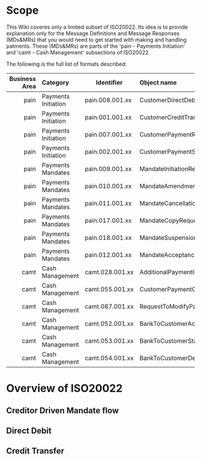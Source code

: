 # Scope
  This Wiki coveres only a limited subset of ISO20022. Its idea is to provide explanation only for the Message Definitions and Message Responses (MDs&MRs) that you would need to get started with making and handling patments.
These (MDs&MRs) are parts of the 'pain - Payments Initiation' and 'camt - Cash Management' subsections of ISO20022.

  The following is the full list of formats described:
  
| Business Area | Category | Identifier | Object name                    |  Business Process      | Documentation Status |
| -------:|:--------------------|-----------------|:----------------------------------------|------------------------|:--------------------:|
| pain    | Payments Initiation | pain.008.001.xx | CustomerDirectDebitInitiation           |                        | ToBeDone             |
| pain    | Payments Initiation | pain.001.001.xx | CustomerCreditTransferInitiation        |                        | ToBeDone             |
| pain    | Payments Initiation | pain.007.001.xx | CustomerPaymentReversal                 |                        | ToBeDone             |
| pain    | Payments Initiation | pain.002.001.xx | CustomerPaymentStatusReport             |                        | ToBeDone             |
| pain    | Payments Mandates   | pain.009.001.xx | MandateInitiationRequestV05             |                        | ToBeDone             |
| pain    | Payments Mandates   | pain.010.001.xx | MandateAmendmentRequestV05              |                        | ToBeDone             |
| pain    | Payments Mandates   | pain.011.001.xx | MandateCancellationRequestV05           |                        | ToBeDone             |
| pain    | Payments Mandates   | pain.017.001.xx | MandateCopyRequestV01                   |                        | ToBeDone             |
| pain    | Payments Mandates   | pain.018.001.xx | MandateSuspensionRequestV01             |                        | ToBeDone             |
| pain    | Payments Mandates   | pain.012.001.xx | MandateAcceptanceReportV05              |                        | ToBeDone             |
| camt    | Cash Management     | camt.028.001.xx | AdditionalPaymentInformationV07         |                        | ToBeDone             |
| camt    | Cash Management     | camt.055.001.xx | CustomerPaymentCancellationRequestV06   |                        | ToBeDone             |
| camt    | Cash Management     | camt.087.001.xx | RequestToModifyPaymentV04               |                        | ToBeDone             |
| camt    | Cash Management     | camt.052.001.xx | BankToCustomerAccountReportV06          |                        | ToBeDone             |
| camt    | Cash Management     | camt.053.001.xx | BankToCustomerStatementV06              |                        | ToBeDone             |
| camt    | Cash Management     | camt.054.001.xx | BankToCustomerDebitCreditNotificationV06|                        | ToBeDone             |
  

# Overview of ISO20022

## Creditor Driven Mandate flow

## Direct Debit

## Credit Transfer
